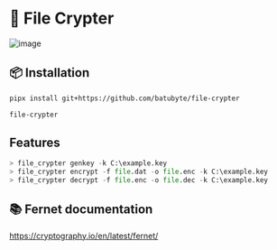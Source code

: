 # 🔐 File Crypter
![image](https://github.com/user-attachments/assets/3ea1856e-a8fb-459d-b2fc-8bf9b5a41547)

## 📦 Installation
```bash
pipx install git+https://github.com/batubyte/file-crypter
```
```bash
file-crypter
```

## Features
```py
> file_crypter genkey -k C:\example.key
> file_crypter encrypt -f file.dat -o file.enc -k C:\example.key
> file_crypter decrypt -f file.enc -o file.dec -k C:\example.key
```

## 📚 Fernet documentation
https://cryptography.io/en/latest/fernet/
